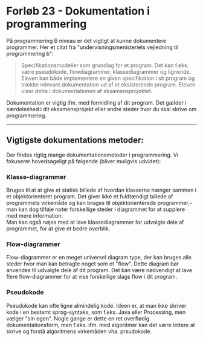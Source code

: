 # Forløb 23 - Dokumentation i programmering

På programmering B niveau er det vigtigt at kunne dokumentere programmer. Her et citat fra "undervisningsmenisteriets vejledning til programmering b":
>Specifikationsmodeller som grundlag for et program. Det kan f.eks. være pseudokode, flowdiagrammer, klassediagrammer og lignende. Eleven kan både implementere en given specifikation i
sit program og trække relevant dokumentation ud af et eksisterende program. Eleven viser dette i dokumentationen af eksamensprojektet.

Dokumentation er vigtig ifm. med formidling af dit program. Det gælder i særdeleshed i dit eksamensprojekt eller andre steder hvor du skal skrive om programmering.

------------------------------------------------------------------------------------------------------------------------------------------------------------

## Vigtigste dokumentations metoder:
Der findes rigtig mange dokumentationsmetoder i programmering. Vi fokuserer hovedsageligt på følgende (bliver muligvis udvidet):

### Klasse-diagrammer
Bruges til at at give et statisk billede af hvordan klasserne hænger sammen i et objektorienteret program. Det giver ikke et fuldtændigt billede af programmets virkemåde og kan bruges til objektorienterede programmer,- man kan dog tilføje noter forskellige steder i diagrammet for at supplere med mere information.    
Man kan også nøjes med at lave klassediagrammer for udvalgte dele af programmet, for at give et bedre overblik.

### Flow-diagrammer
Flow-diagrammer er en meget universel diagram type, der kan bruges alle steder hvor man kan betragte noget som et "flow". Dette diagram bør anvendes til udvalgte dele af dit program. Det kan være nødvendigt at lave flere flow-diagrammer for at vise forskellige slags flow i dit program.

### Pseudokode
Pseudokode kan ofte ligne almindelig kode. Ideen er, at man ikke skriver kode i en bestemt sprog-syntaks, som f.eks. Java eller Processing, men vælger "sin egen". Nogle gange er dette en ret overflødig dokumentationsform, men f.eks. ifm. med algoritmer kan det være lettere at skrive og forstå algoritmens virkemåden vha. prsudokode.  
